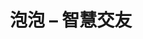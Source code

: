 ---
description: 妹子假装仰慕你智慧，问你问题，等你搭讪。界面和想法都不错，但只能由腾讯运营，姐妹们都是跟风的。
layout: post
results:
- primaryGenreName: Social Networking
  version: '1.0.0'
  trackViewUrl: https://itunes.apple.com/cn/app/pao-pao-zhi-hui-jiao-you/id675478058?mt=8&uo=4
  artworkUrl100: http://a164.phobos.apple.com/us/r1000/021/Purple4/v4/47/5f/b7/475fb7ad-f6c0-7adf-f58b-dc0b50475e18/mzl.pckjuhjd.png
  artworkUrl60: http://a1922.phobos.apple.com/us/r1000/014/Purple4/v4/7c/48/08/7c480865-591f-d072-eb13-b03179be9356/Icon.png
  userRatingCountForCurrentVersion: 8
  sellerName: kuanxi zhu
  supportedDevices:
  - iPad3G
  - iPodTouchThirdGen
  - iPadMini
  - iPad2Wifi
  - iPhone4S
  - iPadThirdGen4G
  - iPhone5
  - iPadFourthGen4G
  - iPhone-3GS
  - iPadMini4G
  - iPodTouchFifthGen
  - iPadThirdGen
  - iPhone4
  - iPad23G
  - iPadWifi
  - iPadFourthGen
  - iPodTouchourthGen
  genres:
  - 社交
  - 娱乐
  trackName: 泡泡 – 智慧交友
  description: '泡泡是一款基于位置的交友软件，定位80/90人群，泡泡的运营人员会认真审核每一位用户填写的资料，社区宣扬的氛围是“属于咱们年轻人的真诚交友圈”。


    【吹泡泡交友】

    追忆跟小伙伴一起吹泡泡的童年，现在吹泡泡也能交友了；

    泡泡独有的“陌生人推荐引擎”，使吹泡泡有了“智慧”；


    【和身边的人玩“你问我答”的互动游戏】

    你敢问，我就敢答！问的有创意，回答就有精彩！


    【和身边在线的人玩语聊】

    用两性声音构建一个私密语聊空间，此时只属于你俩。'
  price: 0
  trackId: 675478058
  releaseDate: '2013-08-11T07:00:00Z'
  screenshotUrls:
  - http://a3.mzstatic.com/us/r30/Purple/v4/d3/f3/19/d3f319aa-ac09-cb9a-fe41-544653b97d53/screen1136x1136.jpeg
  - http://a2.mzstatic.com/us/r30/Purple6/v4/02/10/b0/0210b033-6465-1c58-76b3-f56a4bbba8f6/screen1136x1136.jpeg
  - http://a1.mzstatic.com/us/r30/Purple4/v4/43/a9/fb/43a9fbe3-7023-dc73-d62c-f71ad3fad6df/screen1136x1136.jpeg
  - http://a2.mzstatic.com/us/r30/Purple4/v4/58/b5/32/58b5327a-46ea-106e-ee05-b26ac8a397c7/screen1136x1136.jpeg
  artistViewUrl: https://itunes.apple.com/cn/artist/kuanxi-zhu/id675478061?uo=4
  primaryGenreId: 6005
  userRatingCount: 8
  averageUserRatingForCurrentVersion: 4.5
  kind: software
  fileSizeBytes: '13849867'
  bundleId: com.sogou.udp.T3
  trackContentRating: 12+
  artistName: kuanxi zhu
  trackCensoredName: 泡泡 – 智慧交友
  isGameCenterEnabled: false
  contentAdvisoryRating: 12+
  languageCodesISO2A:
  - EN
  averageUserRating: 4.5
  features: &a []
  wrapperType: software
  artworkUrl512: http://a164.phobos.apple.com/us/r1000/021/Purple4/v4/47/5f/b7/475fb7ad-f6c0-7adf-f58b-dc0b50475e18/mzl.pckjuhjd.png
  formattedPrice: 免费
  artistId: 675478061
  genreIds:
  - '6005'
  - '6016'
  currency: CNY
  ipadScreenshotUrls: *a
category: 社交
tags: tag1
resultCount: 1
title: 泡泡 – 智慧交友

---